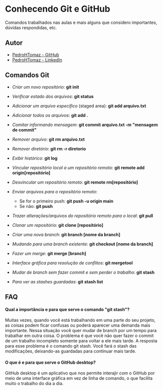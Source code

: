 # Conhecendo Git e GitHub

Comandos trabalhados nas aulas e mais alguns que considero importantes, dúvidas respondidas, etc.


## Autor

- [PedroHTomaz - GitHub](https://github.com/PedroHTomaz)
- [PedroHTomaz - LinkedIn](https://www.linkedin.com/in/pedro-henrique-tomaz-vieira-ti/)


## Comandos Git

* *Criar um novo repositório*: **git init**

* *Verificar estado dos arquivos*: **git status**

* *Adicionar um arquivo específico* (staged area): **git add arquivo.txt**

* *Adicionar todos os arquivos*: **git add .**

* *Comitar informando mensagem*: **git commit arquivo.txt -m "mensagem de commit"**

* *Remover arquivo*: **git rm arquivo.txt**

* *Remover diretório*: **git rm -r diretorio**

* *Exibir histórico*: **git log**

* *Vincular repositório local a um repositório remoto*: **git remote add origin[repositório]**

* *Desvincular um repositório remoto*: **git remote rm[repositório]**

* *Enviar arquivos para o repositório remoto*:

   * Se for o primeiro push: **git push -u origin main**
   * Se não: **git push**

* *Trazer alterações/arquivos do repositório remoto para o local*: **git pull**

* *Clonar um repositório*: **git clone [repositório]**

* *Criar uma nova branch*: **git branch [nome da branch]**

* *Mudando para uma branch existente*: **git checkout [nome da branch]**

* *Fazer um merge*: **git merge [branch]**

* *Interface gráfica para resolução de conflitos*: **git mergetool**

* *Mudar de branch sem fazer commit e sem perder o trabalho*: **git stash**

* *Para ver as stashes guardadas*: **git stash list**


## FAQ

#### Qual a importância e para que serve o comando "git stash"?

Muitas vezes, quando você está trabalhando em uma parte do seu projeto, as coisas podem ficar confusas ou poderá aparecer uma demanda mais importante. Nessa situação você quer mudar de branch por um tempo para trabalhar em outra coisa. O problema é que você não quer fazer o commit de um trabalho incompleto somente para voltar a ele mais tarde. A resposta para esse problema é o comando git stash. Você fará o stash das modificações, deixando-as guardadas para continuar mais tarde. 

#### O que é e para que serve o GitHub desktop?

GitHub desktop é um aplicativo que nos permite interajir com o GitHub por meio de uma interface gráfica em vez de linha de comando, o que facilita muito o trabalho do dia a dia.